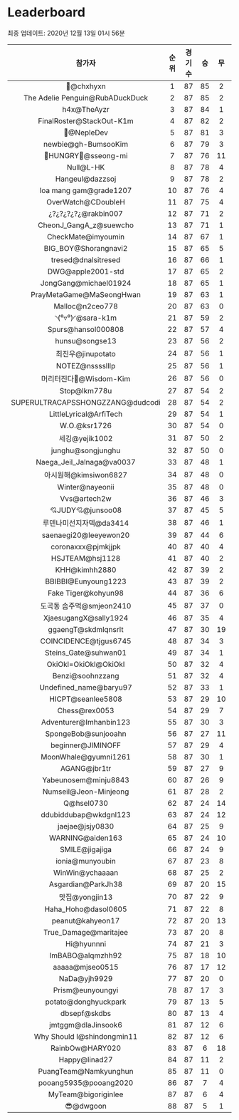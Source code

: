 # Leaderboard
최종 업데이트: 2020년 12월 13일 01시 56분




| 참가자 | 순위 | 경기수 | 승 | 무 | 패 | 승점 |
|:---:|:---:|:---:|:---:|:---:|:---:|:---:|
| 👑@chxhyxn | 1 | 87 | 85 | 2 | 0 | 257 |
| The Adelie Penguin@RubADuckDuck | 2 | 87 | 85 | 2 | 0 | 257 |
| h4x@TheAyzr | 3 | 87 | 84 | 1 | 2 | 253 |
| FinalRoster@StackOut-K1m | 4 | 87 | 82 | 2 | 3 | 248 |
| 🥈@NepleDev | 5 | 87 | 81 | 3 | 3 | 246 |
| newbie@gh-BumsooKim | 6 | 87 | 79 | 3 | 5 | 240 |
| 🍗HUNGRY🍗@sseong-mi | 7 | 87 | 76 | 11 | 0 | 239 |
| Null@L-HK | 8 | 87 | 78 | 4 | 5 | 238 |
| Hangeul@dazzsoj | 9 | 87 | 78 | 2 | 7 | 236 |
| loa mang gam@grade1207 | 10 | 87 | 76 | 4 | 7 | 232 |
| OverWatch@CDoubleH | 11 | 87 | 75 | 4 | 8 | 229 |
| ¿?¿?¿?¿?¿@rakbin007 | 12 | 87 | 71 | 2 | 14 | 215 |
| CheonJ_GangA_z@suewcho | 13 | 87 | 71 | 1 | 15 | 214 |
| CheckMate@imyoumin | 14 | 87 | 67 | 1 | 19 | 202 |
| BIG_BOY@Shorangnavi2 | 15 | 87 | 65 | 5 | 17 | 200 |
| tresed@dnalsitresed | 16 | 87 | 66 | 1 | 20 | 199 |
| DWG@apple2001-std | 17 | 87 | 65 | 2 | 20 | 197 |
| JongGang@michael01924 | 18 | 87 | 65 | 1 | 21 | 196 |
| PrayMetaGame@MaSeongHwan | 19 | 87 | 63 | 1 | 23 | 190 |
| Malloc@n2ceo778 | 20 | 87 | 63 | 0 | 24 | 189 |
| ◝(⁰▿⁰)◜@sara-k1m | 21 | 87 | 59 | 2 | 26 | 179 |
| Spurs@hansol000808 | 22 | 87 | 57 | 4 | 26 | 175 |
| hunsu@songse13 | 23 | 87 | 56 | 2 | 29 | 170 |
| 최진우@jinupotato | 24 | 87 | 56 | 1 | 30 | 169 |
| NOTEZ@nsssslllp | 25 | 87 | 56 | 1 | 30 | 169 |
| 머리터진다🤯@Wisdom-Kim | 26 | 87 | 56 | 0 | 31 | 168 |
| Stop@lkm778u | 27 | 87 | 54 | 2 | 31 | 164 |
| SUPERULTRACAPSSHONGZZANG@dudcodi | 28 | 87 | 54 | 2 | 31 | 164 |
| LittleLyrical@ArfiTech | 29 | 87 | 54 | 1 | 32 | 163 |
| W.O.@ksr1726 | 30 | 87 | 54 | 0 | 33 | 162 |
| 세깅@yejik1002 | 31 | 87 | 50 | 2 | 35 | 152 |
| junghu@songjunghu | 32 | 87 | 50 | 0 | 37 | 150 |
| Naega_Jeil_Jalnaga@va0037 | 33 | 87 | 48 | 1 | 38 | 145 |
| 아시원해@kimsiwon6827 | 34 | 87 | 48 | 0 | 39 | 144 |
| Winter@nayeonii | 35 | 87 | 48 | 0 | 39 | 144 |
| Vvs@artech2w | 36 | 87 | 46 | 3 | 38 | 141 |
| 💘JUDY💘@junsoo08 | 37 | 87 | 45 | 5 | 37 | 140 |
| 루덴나미선지자덱@da3414 | 38 | 87 | 46 | 1 | 40 | 139 |
| saenaegi20@leeyewon20 | 39 | 87 | 44 | 6 | 37 | 138 |
| coronaxxx@pjmkjjpk | 40 | 87 | 40 | 4 | 43 | 124 |
| HSJTEAM@hsj1128 | 41 | 87 | 40 | 2 | 45 | 122 |
| KHH@kimhh2880 | 42 | 87 | 39 | 2 | 46 | 119 |
| BBIBBI@Eunyoung1223 | 43 | 87 | 39 | 2 | 46 | 119 |
| Fake Tiger@kohyun98 | 44 | 87 | 36 | 6 | 45 | 114 |
| 도곡동 솜주먹@smjeon2410 | 45 | 87 | 37 | 0 | 50 | 111 |
| XjaesugangX@sally1924 | 46 | 87 | 35 | 4 | 48 | 109 |
| ggaengT@skdmlqnsrlt | 47 | 87 | 30 | 19 | 38 | 109 |
| COINCIDENCE@tjgus6745 | 48 | 87 | 34 | 3 | 50 | 105 |
| Steins_Gate@suhwan01 | 49 | 87 | 34 | 1 | 52 | 103 |
| OkiOkl=OkiOkl@OkiOkl | 50 | 87 | 32 | 4 | 51 | 100 |
| Benzi@soohnzzang | 51 | 87 | 32 | 4 | 51 | 100 |
| Undefined_name@baryu97 | 52 | 87 | 33 | 1 | 53 | 100 |
| HICPT@seanlee5808 | 53 | 87 | 29 | 10 | 48 | 97 |
| Chess@rex0053 | 54 | 87 | 29 | 7 | 51 | 94 |
| Adventurer@Imhanbin123 | 55 | 87 | 30 | 3 | 54 | 93 |
| SpongeBob@sunjooahn | 56 | 87 | 27 | 11 | 49 | 92 |
| beginner@JIMINOFF | 57 | 87 | 29 | 4 | 54 | 91 |
| MoonWhale@gyumni1261 | 58 | 87 | 30 | 1 | 56 | 91 |
| AGANG@jbr1tr | 59 | 87 | 27 | 9 | 51 | 90 |
| Yabeunosem@minju8843 | 60 | 87 | 26 | 9 | 52 | 87 |
| Numseil@Jeon-Minjeong | 61 | 87 | 28 | 2 | 57 | 86 |
| Q@hsel0730 | 62 | 87 | 24 | 14 | 49 | 86 |
| ddubiddubap@wkdgnl123 | 63 | 87 | 24 | 12 | 51 | 84 |
| jaejae@jsjy0830 | 64 | 87 | 25 | 9 | 53 | 84 |
| WARNING@aiden163 | 65 | 87 | 24 | 10 | 53 | 82 |
| SMILE@jigajiga | 66 | 87 | 24 | 9 | 54 | 81 |
| ionia@munyoubin | 67 | 87 | 23 | 8 | 56 | 77 |
| WinWin@ychaaaan | 68 | 87 | 25 | 2 | 60 | 77 |
| Asgardian@ParkJh38 | 69 | 87 | 20 | 15 | 52 | 75 |
| 맛집@yongjin13 | 70 | 87 | 22 | 9 | 56 | 75 |
| Haha_Hoho@dasol0605 | 71 | 87 | 22 | 8 | 57 | 74 |
| peanut@kahyeon17 | 72 | 87 | 20 | 13 | 54 | 73 |
| True_Damage@maritajee | 73 | 87 | 20 | 8 | 59 | 68 |
| Hi@hyunnni | 74 | 87 | 21 | 3 | 63 | 66 |
| ImBABO@alqmzhh92 | 75 | 87 | 18 | 10 | 59 | 64 |
| aaaaa@mjseo0515 | 76 | 87 | 17 | 12 | 58 | 63 |
| NaDa@yjh9929 | 77 | 87 | 20 | 0 | 67 | 60 |
| Prism@eunyoungyi | 78 | 87 | 17 | 3 | 67 | 54 |
| potato@donghyuckpark | 79 | 87 | 13 | 5 | 69 | 44 |
| dbsepf@skdbs | 80 | 87 | 13 | 4 | 70 | 43 |
| jmtggm@dlaJinsook6 | 81 | 87 | 12 | 6 | 69 | 42 |
| Why Should I@shindongmin11 | 82 | 87 | 12 | 6 | 69 | 42 |
| RainbOw@HARY020 | 83 | 87 | 6 | 18 | 63 | 36 |
| Happy@linad27 | 84 | 87 | 11 | 2 | 74 | 35 |
| PuangTeam@Namkyunghun | 85 | 87 | 11 | 0 | 76 | 33 |
| pooang5935@pooang2020 | 86 | 87 | 7 | 4 | 76 | 25 |
| MyTeam@bigoriginlee | 87 | 87 | 6 | 4 | 77 | 22 |
| 😎@dwgoon | 88 | 87 | 5 | 1 | 81 | 16 |